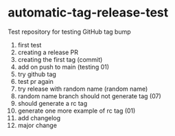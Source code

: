 # automatic-tag-release-test
Test repository for testing GitHub tag bump
01. first test
02. creating a release PR
03. creating the first tag (commit)
04. add on push to main (testing 01)
05. try github tag
06. test pr again
07. try release with random name (random name)
07. random name branch should not generate tag (07)
08. should generate a  rc tag
10. generate one more example of rc tag (01)
11. add changelog
12. major change
